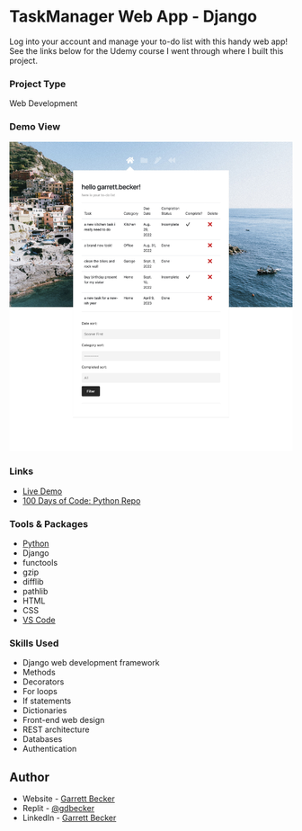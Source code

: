 # TaskManager Web App - Django

Log into your account and manage your to-do list with this handy web app! See the links below for the Udemy course I went through where I built this project.

### Project Type

Web Development

### Demo View

![](./task-manager-django.jpg)

### Links

- [Live Demo](https://082-task-manager-web-app-django-gdbecker.replit.app/)
- [100 Days of Code: Python Repo](https://github.com/gdbecker/100DaysOfCodePython/tree/main/06%20-%20Professional/Day%20082%20-%20Task%20Manager%20Web%20App%20(Django))

### Tools & Packages

- [Python](https://www.python.org)
- Django
- functools
- gzip
- difflib
- pathlib
- HTML
- CSS
- [VS Code](https://code.visualstudio.com)

### Skills Used

- Django web development framework
- Methods
- Decorators
- For loops
- If statements
- Dictionaries
- Front-end web design
- REST architecture
- Databases
- Authentication

## Author

- Website - [Garrett Becker]()
- Replit - [@gdbecker](https://replit.com/@gdbecker)
- LinkedIn - [Garrett Becker](https://www.linkedin.com/in/garrett-becker-923b4a106/)
